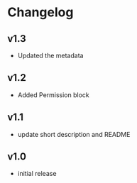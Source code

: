 # Changelog

## v1.3

- Updated the metadata

## v1.2

- Added Permission block

## v1.1

- update short description and README

## v1.0

- initial release
